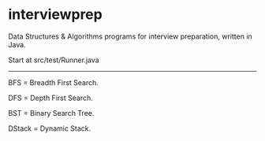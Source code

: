 # interviewprep
Data Structures & Algorithms programs for interview preparation, written in Java.

Start at src/test/Runner.java

--------------------------------------
BFS = Breadth First Search.

DFS = Depth First Search.

BST = Binary Search Tree.

DStack = Dynamic Stack.
